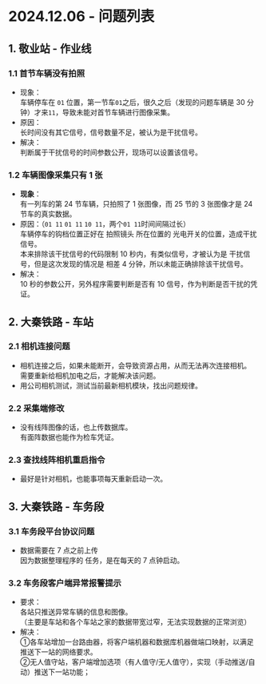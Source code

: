 # 2024.12.06 - 问题列表

## 1. 敬业站 - 作业线

### 1.1 首节车辆没有拍照

- 现象：  
  车辆停车在 `01` 位置，第一节车`01`之后，很久之后（发现的问题车辆是 30 分钟）才来`11`，导致未能对首节车辆进行图像采集。
- 原因：  
  长时间没有其它信号，信号数量不足，被认为是干扰信号。
- 解决：  
  判断属于干扰信号的时间参数公开，现场可以设置该信号。

### 1.2 车辆图像采集只有 1 张

- **现象**：  
  有一列车的第 24 节车辆，只拍照了 1 张图像，而 25 节的 3 张图像才是 24 节车的真实数据。
- 原因：（`01 11` `01 11` `10 11`，两个`01 11`时间间隔过长）  
  车辆停车的钩档位置正好在 拍照镜头 所在位置的 光电开关的位置，造成干扰信号。  
  本来排除该干扰信号的代码限制 10 秒内，有类似信号，才被认为是 干扰信号，但是这次发现的情况是 相差 4 分钟，所以未能正确排除该干扰信号。
- 解决：  
  10 秒的参数公开，另外程序需要判断是否有 10 信号，作为判断是否干扰的凭证。

## 2. 大秦铁路 - 车站

### 2.1 相机连接问题

- 相机连接之后，如果未能断开，会导致资源占用，从而无法再次连接相机。  
  需要重新给相机加电之后，才能解决该问题。
- 用公司相机测试，测试当前最新相机模块，找出问题规律。

### 2.2 采集端修改

- 没有线阵图像的话，也上传数据库。  
  有面阵数据也能作为检车凭证。

### 2.3 查找线阵相机重启指令

- 最好是针对相机，也能事项每天重新启动一次。

## 3. 大秦铁路 - 车务段

### 3.1 车务段平台协议问题

- 数据需要在 7 点之前上传  
  因为数据整理程序的 任务，是在每天的 7 点钟启动。

### 3.2 车务段客户端异常报警提示

- 要求：  
  各站只推送异常车辆的信息和图像。  
  （主要是车站和各个车站之家的数据带宽过窄，无法实现数据的正常浏览）
- 解决：  
  ①各车站增加一台路由器，将客户端机器和数据库机器做端口映射，以满足推送下一站的网络要求。  
  ②无人值守站，客户端增加选项（有人值守/无人值守），实现（手动推送/自动）推送下一站功能；